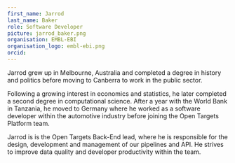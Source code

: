 ```yaml
---
first_name: Jarrod
last_name: Baker
role: Software Developer
picture: jarrod_baker.png
organisation: EMBL-EBI
organisation_logo: embl-ebi.png
orcid:
---
```


Jarrod grew up in Melbourne, Australia and completed a degree in history and politics before moving to Canberra to work in the public sector. 

Following a growing interest in economics and statistics, he later completed a second degree in computational science. After a year with the World Bank in Tanzania, he moved to Germany where he worked as a software developer within the automotive industry before joining the Open Targets Platform team.

Jarrod is is the Open Targets Back-End lead, where he is responsible for the design, development and management of our pipelines and API. He strives to improve data quality and developer productivity within the team.
